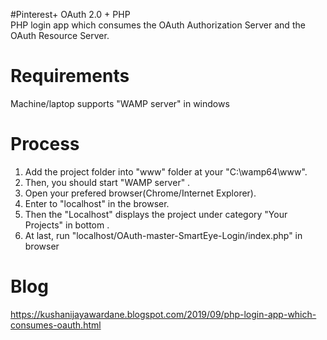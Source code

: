 #Pinterest+ OAuth 2.0 + PHP  
PHP login app which consumes the OAuth Authorization Server and the OAuth Resource Server.

# Requirements
Machine/laptop supports "WAMP server" in windows 

# Process
1. Add the project folder into "www" folder at your "C:\wamp64\www".
2. Then, you should start  "WAMP server" .
3. Open your prefered browser(Chrome/Internet Explorer).
4. Enter to "localhost" in the browser.
5. Then the "Localhost" displays the project under category "Your Projects" in  bottom .
5. At last, run "localhost/OAuth-master-SmartEye-Login/index.php" in browser

# Blog
https://kushanijayawardane.blogspot.com/2019/09/php-login-app-which-consumes-oauth.html
